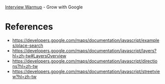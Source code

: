 [Interview Warmup](https://grow.google/certificates/interview-warmup/) - Grow with Google

# References

* https://developers.google.com/maps/documentation/javascript/examples/place-search
* https://developers.google.com/maps/documentation/javascript/layers?hl=zh-tw#LayersOverview
* https://developers.google.com/maps/documentation/javascript/directions?hl=zh-tw
* https://developers.google.com/maps/documentation/javascript/streetview?hl=zh-tw
